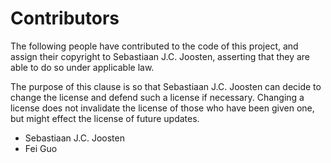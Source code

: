 # Contributors

The following people have contributed to the code of this project,
and assign their copyright to Sebastiaan J.C. Joosten, asserting
that they are able to do so under applicable law.

The purpose of this clause is so that Sebastiaan J.C. Joosten can
decide to change the license and defend such a license if necessary.
Changing a license does not invalidate the license of those who have
been given one, but might effect the license of future updates.

- Sebastiaan J.C. Joosten
- Fei Guo
